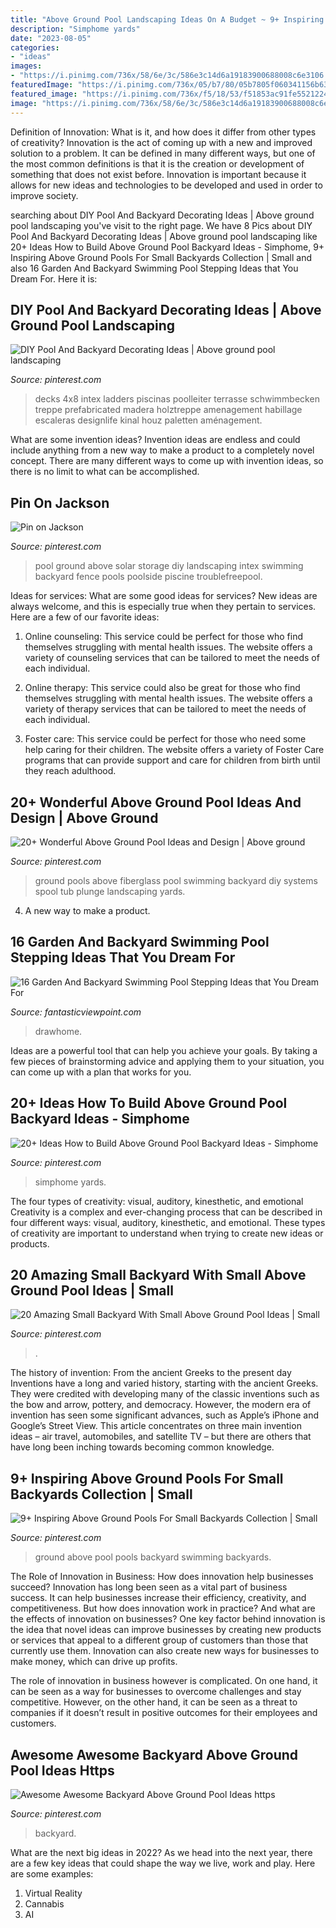 ```yaml
---
title: "Above Ground Pool Landscaping Ideas On A Budget ~ 9+ Inspiring Above Ground Pools For Small Backyards Collection"
description: "Simphome yards"
date: "2023-08-05"
categories:
- "ideas"
images:
- "https://i.pinimg.com/736x/58/6e/3c/586e3c14d6a19183900688008c6e3106.jpg"
featuredImage: "https://i.pinimg.com/736x/05/b7/80/05b7805f060341156b63cece58d8253b.jpg"
featured_image: "https://i.pinimg.com/736x/f5/18/53/f51853ac91fe5521224dbf2fbe9c3345.jpg"
image: "https://i.pinimg.com/736x/58/6e/3c/586e3c14d6a19183900688008c6e3106.jpg"
---
```



Definition of Innovation: What is it, and how does it differ from other types of creativity?
Innovation is the act of coming up with a new and improved solution to a problem. It can be defined in many different ways, but one of the most common definitions is that it is the creation or development of something that does not exist before. Innovation is important because it allows for new ideas and technologies to be developed and used in order to improve society.

	

		
searching about DIY Pool And Backyard Decorating Ideas | Above ground pool landscaping you've visit to the right page. We have 8 Pics about DIY Pool And Backyard Decorating Ideas | Above ground pool landscaping like 20+ Ideas How to Build Above Ground Pool Backyard Ideas - Simphome, 9+ Inspiring Above Ground Pools For Small Backyards Collection | Small and also 16 Garden And Backyard Swimming Pool Stepping Ideas that You Dream For. Here it is:
		
    
## DIY Pool And Backyard Decorating Ideas | Above Ground Pool Landscaping

<img loading=lazy src="https://i.pinimg.com/736x/58/6e/3c/586e3c14d6a19183900688008c6e3106.jpg" onerror="this.onerror=null;this.src='https://tse2.mm.bing.net/th?id=OIP.lf5BCx1QXeD5U0d-JAcOkgHaJ3&amp;pid=15.1';" alt="DIY Pool And Backyard Decorating Ideas | Above ground pool landscaping">

_Source: pinterest.com_

>decks 4x8 intex ladders piscinas poolleiter terrasse schwimmbecken treppe prefabricated madera holztreppe amenagement habillage escaleras designlife kinal houz paletten aménagement. 

	

What are some invention ideas?
Invention ideas are endless and could include anything from a new way to make a product to a completely novel concept. There are many different ways to come up with invention ideas, so there is no limit to what can be accomplished.

    
## Pin On Jackson

<img loading=lazy src="https://i.pinimg.com/736x/b7/46/9f/b7469fe14778205232429f27d70a42b2--pool-storage-free-pool.jpg" onerror="this.onerror=null;this.src='https://tse3.mm.bing.net/th?id=OIP.nJWVk8p82QDu0cnNM3bZUQHaFj&amp;pid=15.1';" alt="Pin on Jackson">

_Source: pinterest.com_

>pool ground above solar storage diy landscaping intex swimming backyard fence pools poolside piscine troublefreepool. 

	

Ideas for services: What are some good ideas for services?
New ideas are always welcome, and this is especially true when they pertain to services. Here are a few of our favorite ideas:
1. Online counseling: This service could be perfect for those who find themselves struggling with mental health issues. The website offers a variety of counseling services that can be tailored to meet the needs of each individual.

2. Online therapy: This service could also be great for those who find themselves struggling with mental health issues. The website offers a variety of therapy services that can be tailored to meet the needs of each individual.

3. Foster care: This service could be perfect for those who need some help caring for their children. The website offers a variety of Foster Care programs that can provide support and care for children from birth until they reach adulthood.


    
## 20+ Wonderful Above Ground Pool Ideas And Design | Above Ground

<img loading=lazy src="https://i.pinimg.com/736x/e5/84/7c/e5847c0a7de901b1958bd70647ca4fcc.jpg" onerror="this.onerror=null;this.src='https://tse4.mm.bing.net/th?id=OIP.LwicvaOnHyOBeKIyncyUXwHaKW&amp;pid=15.1';" alt="20+ Wonderful Above Ground Pool Ideas and Design | Above ground">

_Source: pinterest.com_

>ground pools above fiberglass pool swimming backyard diy systems spool tub plunge landscaping yards. 

	

4. A new way to make a product.

    
## 16 Garden And Backyard Swimming Pool Stepping Ideas That You Dream For

<img loading=lazy src="http://www.fantasticviewpoint.com/wp-content/uploads/2016/08/a-terrific-traditional-swimming-pool-with-wooden-material-and-concrete-stepping-stone-sunken-n-grassy-field-and-classic-wooden-chairs-634x500.jpg" onerror="this.onerror=null;this.src='https://tse2.mm.bing.net/th?id=OIP.q6HHrTe6nJ3B_SFCeq6oTwHaF1&amp;pid=15.1';" alt="16 Garden And Backyard Swimming Pool Stepping Ideas that You Dream For">

_Source: fantasticviewpoint.com_

>drawhome. 

	

Ideas are a powerful tool that can help you achieve your goals. By taking a few pieces of brainstorming advice and applying them to your situation, you can come up with a plan that works for you.

    
## 20+ Ideas How To Build Above Ground Pool Backyard Ideas - Simphome

<img loading=lazy src="https://i.pinimg.com/736x/05/b7/80/05b7805f060341156b63cece58d8253b.jpg" onerror="this.onerror=null;this.src='https://tse1.mm.bing.net/th?id=OIP.g0b6-mgJrO3LfGSPMVr3wQHaPP&amp;pid=15.1';" alt="20+ Ideas How to Build Above Ground Pool Backyard Ideas - Simphome">

_Source: pinterest.com_

>simphome yards. 

	

The four types of creativity: visual, auditory, kinesthetic, and emotional
Creativity is a complex and ever-changing process that can be described in four different ways: visual, auditory, kinesthetic, and emotional. These types of creativity are important to understand when trying to create new ideas or products.

    
## 20 Amazing Small Backyard With Small Above Ground Pool Ideas | Small

<img loading=lazy src="https://i.pinimg.com/736x/f5/18/53/f51853ac91fe5521224dbf2fbe9c3345.jpg" onerror="this.onerror=null;this.src='https://tse2.mm.bing.net/th?id=OIP.LcdAY8M1MVasPs6m_I7iNwHaFD&amp;pid=15.1';" alt="20 Amazing Small Backyard With Small Above Ground Pool Ideas | Small">

_Source: pinterest.com_

>. 

	

The history of invention: From the ancient Greeks to the present day
Inventions have a long and varied history, starting with the ancient Greeks. They were credited with developing many of the classic inventions such as the bow and arrow, pottery, and democracy. However, the modern era of invention has seen some significant advances, such as Apple’s iPhone and Google’s Street View. This article concentrates on three main invention ideas – air travel, automobiles, and satellite TV – but there are others that have long been inching towards becoming common knowledge.

    
## 9+ Inspiring Above Ground Pools For Small Backyards Collection | Small

<img loading=lazy src="https://i.pinimg.com/736x/3b/8b/8b/3b8b8b3576f2b5331da60cb5cb1aae69.jpg" onerror="this.onerror=null;this.src='https://tse2.mm.bing.net/th?id=OIP.CM2rND-GRBQMit8RmvxDZQHaNJ&amp;pid=15.1';" alt="9+ Inspiring Above Ground Pools For Small Backyards Collection | Small">

_Source: pinterest.com_

>ground above pool pools backyard swimming backyards. 

	

The Role of Innovation in Business: How does innovation help businesses succeed?
Innovation has long been seen as a vital part of business success. It can help businesses increase their efficiency, creativity, and competitiveness. But how does innovation work in practice? And what are the effects of innovation on businesses?
One key factor behind innovation is the idea that novel ideas can improve businesses by creating new products or services that appeal to a different group of customers than those that currently use them. Innovation can also create new ways for businesses to make money, which can drive up profits.

The role of innovation in business however is complicated. On one hand, it can be seen as a way for businesses to overcome challenges and stay competitive. However, on the other hand, it can be seen as a threat to companies if it doesn’t result in positive outcomes for their employees and customers.

    
## Awesome Awesome Backyard Above Ground Pool Ideas Https

<img loading=lazy src="https://i.pinimg.com/736x/83/ae/02/83ae02d1ead8d98414ef3f950287db31.jpg" onerror="this.onerror=null;this.src='https://tse2.mm.bing.net/th?id=OIP.LR5TRuo78G5X8twrD8ZcWwHaJ4&amp;pid=15.1';" alt="Awesome Awesome Backyard Above Ground Pool Ideas https">

_Source: pinterest.com_

>backyard. 

	

What are the next big ideas in 2022?
As we head into the next year, there are a few key ideas that could shape the way we live, work and play. Here are some examples: 
1. Virtual Reality 
2. Cannabis 
3. AI 

